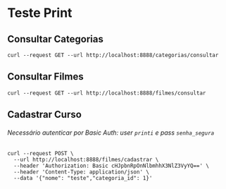 # Teste Print

## Consultar Categorias
```
curl --request GET --url http://localhost:8888/categorias/consultar
```

## Consultar Filmes
```
curl --request GET --url http://localhost:8888/filmes/consultar
```

## Cadastrar Curso
###### Necessário autenticar por Basic Auth: user `printi` e pass `senha_segura`
```
curl --request POST \
  --url http://localhost:8888/filmes/cadastrar \
  --header 'Authorization: Basic cHJpbnRpOnNlbmhhX3NlZ3VyYQ==' \
  --header 'Content-Type: application/json' \
  --data '{"nome": "teste","categoria_id": 1}'
```